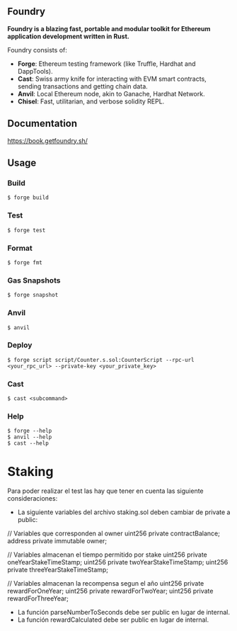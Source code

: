 ## Foundry

**Foundry is a blazing fast, portable and modular toolkit for Ethereum application development written in Rust.**

Foundry consists of:

-   **Forge**: Ethereum testing framework (like Truffle, Hardhat and DappTools).
-   **Cast**: Swiss army knife for interacting with EVM smart contracts, sending transactions and getting chain data.
-   **Anvil**: Local Ethereum node, akin to Ganache, Hardhat Network.
-   **Chisel**: Fast, utilitarian, and verbose solidity REPL.

## Documentation

https://book.getfoundry.sh/

## Usage

### Build

```shell
$ forge build
```

### Test

```shell
$ forge test
```

### Format

```shell
$ forge fmt
```

### Gas Snapshots

```shell
$ forge snapshot
```

### Anvil

```shell
$ anvil
```

### Deploy

```shell
$ forge script script/Counter.s.sol:CounterScript --rpc-url <your_rpc_url> --private-key <your_private_key>
```

### Cast

```shell
$ cast <subcommand>
```

### Help

```shell
$ forge --help
$ anvil --help
$ cast --help
```
# Staking
Para poder realizar el test las hay que tener en cuenta las siguiente consideraciones:

- La siguiente variables del archivo staking.sol deben cambiar de private a public:

// Variables que corresponden al owner
uint256 private contractBalance;
address private immutable owner;

// Variables almacenan el tiempo permitido por stake
uint256 private oneYearStakeTimeStamp;
uint256 private twoYearStakeTimeStamp;
uint256 private threeYearStakeTimeStamp;

// Variables almacenan la recompensa segun el año
uint256 private rewardForOneYear;
uint256 private rewardForTwoYear;
uint256 private rewardForThreeYear;

- La función parseNumberToSeconds debe ser public en lugar de internal.
- La función rewardCalculated debe ser public en lugar de internal.


